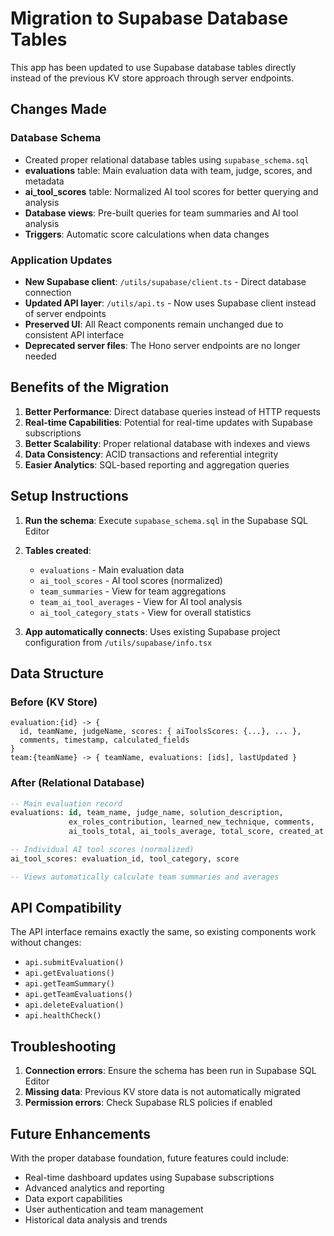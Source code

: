 # Migration to Supabase Database Tables

This app has been updated to use Supabase database tables directly instead of the previous KV store approach through server endpoints.

## Changes Made

### Database Schema
- Created proper relational database tables using `supabase_schema.sql`
- **evaluations** table: Main evaluation data with team, judge, scores, and metadata
- **ai_tool_scores** table: Normalized AI tool scores for better querying and analysis
- **Database views**: Pre-built queries for team summaries and AI tool analysis
- **Triggers**: Automatic score calculations when data changes

### Application Updates
- **New Supabase client**: `/utils/supabase/client.ts` - Direct database connection
- **Updated API layer**: `/utils/api.ts` - Now uses Supabase client instead of server endpoints
- **Preserved UI**: All React components remain unchanged due to consistent API interface
- **Deprecated server files**: The Hono server endpoints are no longer needed

## Benefits of the Migration

1. **Better Performance**: Direct database queries instead of HTTP requests
2. **Real-time Capabilities**: Potential for real-time updates with Supabase subscriptions
3. **Better Scalability**: Proper relational database with indexes and views
4. **Data Consistency**: ACID transactions and referential integrity
5. **Easier Analytics**: SQL-based reporting and aggregation queries

## Setup Instructions

1. **Run the schema**: Execute `supabase_schema.sql` in the Supabase SQL Editor
2. **Tables created**:
   - `evaluations` - Main evaluation data
   - `ai_tool_scores` - AI tool scores (normalized)
   - `team_summaries` - View for team aggregations
   - `team_ai_tool_averages` - View for AI tool analysis
   - `ai_tool_category_stats` - View for overall statistics

3. **App automatically connects**: Uses existing Supabase project configuration from `/utils/supabase/info.tsx`

## Data Structure

### Before (KV Store)
```
evaluation:{id} -> { 
  id, teamName, judgeName, scores: { aiToolsScores: {...}, ... }, 
  comments, timestamp, calculated_fields 
}
team:{teamName} -> { teamName, evaluations: [ids], lastUpdated }
```

### After (Relational Database)
```sql
-- Main evaluation record
evaluations: id, team_name, judge_name, solution_description, 
             ex_roles_contribution, learned_new_technique, comments, 
             ai_tools_total, ai_tools_average, total_score, created_at

-- Individual AI tool scores (normalized)
ai_tool_scores: evaluation_id, tool_category, score

-- Views automatically calculate team summaries and averages
```

## API Compatibility

The API interface remains exactly the same, so existing components work without changes:
- `api.submitEvaluation()`
- `api.getEvaluations()`
- `api.getTeamSummary()`
- `api.getTeamEvaluations()`
- `api.deleteEvaluation()`
- `api.healthCheck()`

## Troubleshooting

1. **Connection errors**: Ensure the schema has been run in Supabase SQL Editor
2. **Missing data**: Previous KV store data is not automatically migrated
3. **Permission errors**: Check Supabase RLS policies if enabled

## Future Enhancements

With the proper database foundation, future features could include:
- Real-time dashboard updates using Supabase subscriptions
- Advanced analytics and reporting
- Data export capabilities
- User authentication and team management
- Historical data analysis and trends